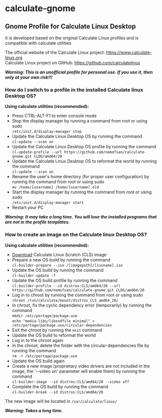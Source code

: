 # calculate-gnome  

## Gnome Profile for Calculate Linux Desktop  

It is developed based on the original Calculate Linux profiles and is compatible with calculate utilities  

The official website of the Calculate Linux project: https://www.calculate-linux.org  
Calculate Linux project on GitHub: https://github.com/calculatelinux  

***Warning: This is an unofficial profile for personal use. If you use it, then only at your own risk!!!***  

### How do I switch to a profile in the installed Calculate linux Desktop OS?  
**Using calculate utilities (recommended):**  
* Press CTRL-ALT-F1 to enter console mode  
* Stop the display manager by running a command from root or using sudo  
`/etc/init.d/display-manager stop`
* Update the Calculate Linux Desktop OS by running the command  
`cl-update --scan on`
* Update the Calculate Linux Desktop OS profile by running the command  
`cl-update-profile --url https://github.com/nemofsan/calculate-gnome.git CLDG/amd64/20`
* Update the Calculate Linux Desktop OS to reformat the world by running the command  
`cl-update --scan on`
* Rename the user's home directory (for proper user configuration) by running the command from root or using sudo  
`mv /home/[username] /home/[username].old`
* Start the display manager by running the command from root or using sudo  
`/etc/init.d/display-manager start`
* Restart your PC  

***Warning: It may take a long time. You will lose the installed programs that are not in the profile templates.***  

### How to create an image on the Calculate linux Desktop OS?  
**Using calculate utilities (recommended):**  
* [Download](https://wiki.calculate-linux.org/desktop) Calculate Linux Scratch (CLS) image  
* Prepare a new OS build by running the command  
`cl-builder-prepare --iso /[imagepath]/[isoname].iso `
* Update the OS build by running the command  
`cl-builder-update -f`
* Update the OS build profile by running the command  
`cl-builder-profile --id distros:CLS/amd64/20 --url https://github.com/nemofsan/calculate-gnome.git CLDG/amd64/20`
* Log in to chroot by running the command from root or using sudo  
`chroot /run/calculate/mount/distros_CLS_amd64_20/`
* In chroot, fix the cyclic dependency error (temporarily) by running the command  
`mkdir /etc/portage/package.use`  
`echo "media-libs/libsndfile minimal" > /etc/portage/package.use/circular-dependencies`
* Exit the chroot by running the `exit` command  
* Update the OS build to reformat the world  
* Log in to the chroot again  
* In the chroot, delete the folder with the circular-dependencies file by running the command  
`rm -r /etc/portage/package.use`
* Update the OS build again  
* Create a new image (proprietary video drivers are not included in the image, the '--video on' parameter will enable them) by running the command  
`cl-builder-image --id distros:CLS/amd64/20 --video off `
* Complete the OS build by running the command  
`cl-builder-break --id distros:CLS/amd64/20` 

The new image will be located in `/var/calculate/linux/`  

***Warning: Takes a long time.***  
